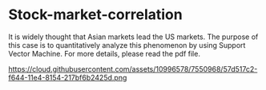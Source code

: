 # Stock-market-correlation
It is widely thought that Asian markets lead the US markets. The purpose of this case is to quantitatively analyze this phenomenon by using Support Vector Machine. For more details, please read the pdf file.

https://cloud.githubusercontent.com/assets/10996578/7550968/57d517c2-f644-11e4-8154-217bf6b2425d.png
